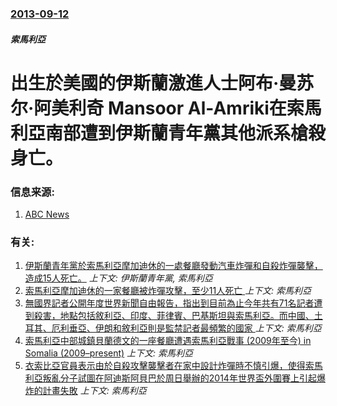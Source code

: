### [2013-09-12](/news/2013/09/12/index.md)

##### 索馬利亞
#  出生於美國的伊斯蘭激進人士阿布·曼苏尔·阿美利奇 Mansoor Al-Amriki在索馬利亞南部遭到伊斯蘭青年黨其他派系槍殺身亡。




### 信息来源:

1. [ABC News](http://www.abc.net.au/news/2013-09-13/us-islamist-with-245m-bounty-on-his-head-shot-dead-in-somalia/4955212)

### 有关:

1. [ 伊斯蘭青年黨於索馬利亞摩加迪休的一處餐廳發動汽車炸彈和自殺炸彈襲擊，造成15人死亡。](/news/2013/09/7/伊斯蘭青年黨於索馬利亞摩加迪休的一處餐廳發動汽車炸彈和自殺炸彈襲擊-造成15人死亡.md) _上下文: 伊斯蘭青年黨, 索馬利亞_
2. [ 索馬利亞摩加迪休的一家餐廳被炸彈攻擊，至少11人死亡 ](/news/2013/12/27/索馬利亞摩加迪休的一家餐廳被炸彈攻擊-至少11人死亡.md) _上下文: 索馬利亞_
3. [ 無國界記者公開年度世界新聞自由報告，指出到目前為止今年共有71名記者遭到殺害，地點包括敘利亞、印度、菲律賓、巴基斯坦與索馬利亞。而中國、土耳其、厄利垂亞、伊朗和敘利亞則是監禁記者最頻繁的國家 ](/news/2013/12/19/無國界記者公開年度世界新聞自由報告-指出到目前為止今年共有71名記者遭到殺害-地點包括敘利亞-印度-菲律賓-巴基斯坦與.md) _上下文: 索馬利亞_
4. [ 索馬利亞中部城鎮貝蘭德文的一座餐廳遭遇索馬利亞戰事 (2009年至今) in Somalia (2009–present)](/news/2013/10/19/索馬利亞中部城鎮貝蘭德文的一座餐廳遭遇索馬利亞戰事-2009年至今-in-Somalia-2009-presen.md) _上下文: 索馬利亞_
5. [ 衣索比亞官員表示由於自殺攻擊襲擊者在家中設計炸彈時不慎引爆，使得索馬利亞叛亂分子試圖在阿迪斯阿貝巴於周日舉辦的2014年世界盃外圍賽上引起爆炸的計畫失敗](/news/2013/10/14/衣索比亞官員表示由於自殺攻擊襲擊者在家中設計炸彈時不慎引爆-使得索馬利亞叛亂分子試圖在阿迪斯阿貝巴於周日舉辦的2014.md) _上下文: 索馬利亞_
